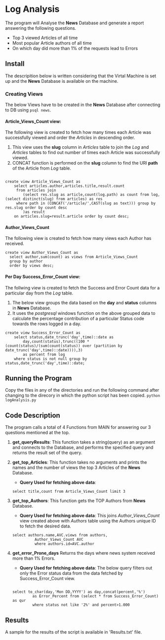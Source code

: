 # Log Analysis
The program will Analyse the **News** Database and generate a report answering the following questions.
* Top 3 viewed Articles of all time
* Most popular Article authors of all time
* On which day did more than 1% of the requests lead to Errors

## Install
The descripition below is written considering that the Virtal Machine is set up and the **News** Database is available on the machine.

### Creating Views
The below Views have to be created in the **News** Database after connecting to DB using `psql news`.


#### Article_Views_Count view:
The following view is created to fetch how many times each Article was successfully viewed and order 
the _Articles_ in descending order.

1. This view uses the **slug** column in _Articles_ table to join the _Log_ and _Articles_ tables to find out number of times each Article was successfully viewed.
2. CONCAT function is performed on the **slug** column to find the URI **path** of the Article from _Log_ table.  

```

create view Article_Views_Count as
	select articles.author,articles.title,result.count 
	 from articles join
		(select res.slug as article,count(log.path) as count from log,(select distinct(slug) from articles) as res
	 where path in (CONCAT('/article/',CAST(slug as text))) group by res.slug order by count desc
		)as result
    on articles.slug=result.article order by count desc;

```
#### Author_Views_Count
The following view is created to fetch how many views each Author has received.

```
create view Author_Views_Count as
  select author,sum(count) as views from Article_Views_Count
  group by author
  order by views desc;
```

#### Per Day Success_Error_Count view: 
The follwing view is created to fetch the Success and Error Count data for a particular day from the _Log_ table.

1. The below view groups the data based on the **day** and **status** columns in **News** Database.
2. It uses the  _postgresql_ windows function on the above grouped data to calculate the percentage contribution of a particular Status code towards the rows logged in a day.

```
create view Success_Error_Count as 
	select status,date_trunc('day',time)::date as 
		day,count(status),trunc((100 * (count(status)/(sum(count(status)) over (partition by date_trunc('day',time)::date)))),3) 
		as percent from log 
	where status is not null group by status,date_trunc('day',time)::date;

```
## Running the Program
Copy the files in any of the directories and run the following command after changing to the direcory in which the python script has been copied.
 ```python logAnalysis.py```

## Code Description

The program calls a total of 4 Functions from MAIN for answering our 3 questions mentioned at the top.

1. **get_queryResults**: 
     This function takes a string(query) as an argument and connects to the Database,
     and performs the specified query and returns the result set of the query.
2. **get_top_Articles**:
     This function takes no arguments and prints the names and the number of views the top 3 Articles of the **News** Database.

     * **Query Used for fetching above data**: 
     ```
     select title,count from Article_Views_Count limit 3

     ```
3. **get_top_Authors**:
     This function gets the TOP Authors from **News** Database.

     * **Query Used for fetching above data**: This joins _Author_Views_Count_ view created above with _Authors_ table using the Authors unique ID to fetch the desired data.

     ```
     select authors.name,AVC.views from authors,
               Author_Views_Count AVC
               where authors.id=AVC.author
     ```
4. **get_error_Prone_days**
     Returns the days where news system received more than 1% Errors.

      * **Query Used for fetching above data**: The below query filters out only the Error status data from the data fetched by Success_Error_Count view.

     ```

     select to_char(day,'Mon DD,YYYY') as day,concat(percent,'%')
              as Error_Percent from (select * from Success_Error_Count) as qur
              where status not like '2%' and percent>1.000
     ```
## Results
A sample for the results of the script is available in 'Results.txt' file.